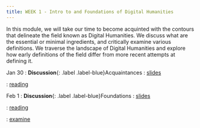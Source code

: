 ```yaml
---
title: WEEK 1 - Intro to and Foundations of Digital Humanities
---
```


In this module, we will take our time to become acquinted with the contours that delineate the field known as Digital Humanities. We discuss what are the essential or minimal ingredients, and critically examine various definitions. We traverse the landscape of Digital Humanities and explore how early definitions of the field differ from more recent attempts at defining it.

Jan 30
: **Discussion**{: .label .label-blue}Acquaintances
  : [slides](https://docs.google.com/presentation/d/1TRt2UcYxk5XTHaz-DATS15u0hntrU5HKnMWaqPY7qUM/edit?usp=sharing) &nbsp;

  : [reading](https://app.perusall.com/courses/introdh24/_/dashboard/assignments/eaJGcQa7hgQ59t6d8) 

Feb 1
: **Discussion**{: .label .label-blue}Foundations
  : [slides](#) &nbsp;

  : [reading](#) &nbsp;
  
  : [examine](https://whatisdigitalhumanities.com/)
  <br>